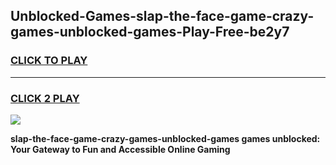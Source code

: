 
## Unblocked-Games-slap-the-face-game-crazy-games-unblocked-games-Play-Free-be2y7
<h3>
<a href="https://premium76.site?title=slap-the-face-game-crazy-games-unblocked-games&ref=23A">CLICK TO PLAY</a></h3>
<hr>

<h3>
<a href="https://premium76.site?title=slap-the-face-game-crazy-games-unblocked-games&ref=23A">CLICK 2 PLAY</a>
  
</h3>

<a href="https://premium76.site?title=slap-the-face-game-crazy-games-unblocked-games&ref=23A"><img src="https://clearcache.store/games.png"></a>


**slap-the-face-game-crazy-games-unblocked-games games unblocked: Your Gateway to Fun and Accessible Online Gaming**
